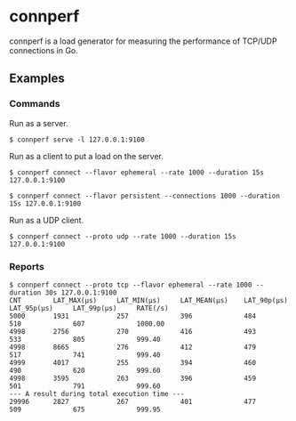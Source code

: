 # connperf

connperf is a load generator for measuring the performance of TCP/UDP connections in Go.

## Examples

### Commands

Run as a server.

```shell
$ connperf serve -l 127.0.0.1:9100
```

Run as a client to put a load on the server.

```shell
$ connperf connect --flavor ephemeral --rate 1000 --duration 15s 127.0.0.1:9100
```

```shell
$ connperf connect --flavor persistent --connections 1000 --duration 15s 127.0.0.1:9100
```

Run as a UDP client.

```shell
$ connperf connect --proto udp --rate 1000 --duration 15s 127.0.0.1:9100
```

### Reports

```shell
$ connperf connect --proto tcp --flavor ephemeral --rate 1000 --duration 30s 127.0.0.1:9100
CNT        LAT_MAX(µs)     LAT_MIN(µs)     LAT_MEAN(µs)    LAT_90p(µs)     LAT_95p(µs)     LAT_99p(µs)     RATE(/s)
5000       1931            257             396             484             510             607             1000.00
4998       2756            270             416             493             533             805             999.40
4998       8665            276             412             479             517             741             999.40
4999       4017            255             394             460             490             620             999.60
4998       3595            263             396             459             501             791             999.60
--- A result during total execution time ---
29996      2827            267             401             477             509             675             999.95
```
